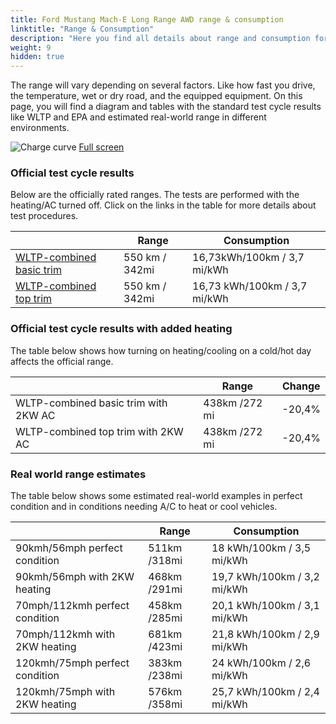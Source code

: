 ```yaml
---
title: Ford Mustang Mach-E Long Range AWD range & consumption
linktitle: "Range & Consumption"
description: "Here you find all details about range and consumption for Ford Mustang Mach-E Long Range AWD."
weight: 9
hidden: true
---
```

<!-- markdownlint-disable MD033 -->
<object type="image/svg+xml" data="../modelnavigation.svg"></object>

The range will vary depending on several factors. Like how fast you drive, the temperature, wet or dry road, and the equipped equipment. On this page, you will find a diagram and tables with the standard test cycle results like WLTP and EPA and estimated real-world range in different environments. 

![Charge curve](../range.svg  "Range information")
[Full screen](../range.svg)

### Official test cycle results

Below are the officially rated ranges. The tests are performed with the heating/AC turned off. Click on the links in the table for more details about test procedures. 

| | Range  | Consumption  |
|----|-----|------|
| [WLTP-combined basic trim](../../../../../guides/understandingrange/wltp/) | 550 km / 342mi |16,73kWh/100km / 3,7 mi/kWh | 
| [WLTP-combined top trim](../../../../../guides/understandingrange/wltp/) | 550 km / 342mi | 16,73 kWh/100km / 3,7 mi/kWh | 

### Official test cycle results with added heating

The table below shows how turning on heating/cooling on a cold/hot day affects the official range. 

| | Range  | Change  |
|----|-----|------|
| WLTP-combined basic trim with 2KW AC | 438km /272 mi | -20,4%|
| WLTP-combined top trim with 2KW AC | 438km /272 mi | -20,4%|

### Real world range estimates

The table below shows some estimated real-world examples in perfect condition and in conditions needing A/C to heat or cool vehicles. 

| | Range  | Consumption  |
|----|-----|------|
| 90kmh/56mph perfect condition | 511km /318mi| 18 kWh/100km / 3,5 mi/kWh |
| 90kmh/56mph with 2KW heating | 468km /291mi| 19,7 kWh/100km / 3,2 mi/kWh |
| 70mph/112kmh perfect condition | 458km /285mi| 20,1 kWh/100km / 3,1 mi/kWh|
| 70mph/112kmh with 2KW heating | 681km /423mi| 21,8 kWh/100km / 2,9 mi/kWh  |
| 120kmh/75mph perfect condition | 383km /238mi| 24 kWh/100km / 2,6 mi/kWh |
| 120kmh/75mph with 2KW heating | 576km /358mi| 25,7 kWh/100km / 2,4 mi/kWh |
